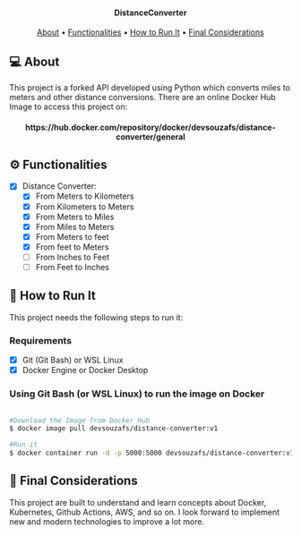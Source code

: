 <h4 align="center">
  DistanceConverter
</h4>

<p align="center">
  <a href="#-about">About</a> •
  <a href="#-functionalities">Functionalities</a> •
  <a href="#-how-to-run-it">How to Run It</a> •
  <a href="#-final-considerations">Final Considerations</a>
</p>

## 💻 About

This project is a forked API developed using Python which converts miles to meters and other distance conversions. There are an online Docker Hub Image to access this project on:
<h4 align="center">
  https://hub.docker.com/repository/docker/devsouzafs/distance-converter/general
</h4>

## ⚙️ Functionalities

- [x] Distance Converter:
  - [x] From Meters to Kilometers
  - [x] From Kilometers to Meters
  - [x] From Meters to Miles
  - [x] From Miles to Meters
  - [x] From Meters to feet
  - [x] From feet to Meters
  - [ ] From Inches to Feet
  - [ ] From Feet to Inches

## 🚀 How to Run It

This project needs the following steps to run it:

### Requirements

- [x] Git (Git Bash) or WSL Linux
- [x] Docker Engine or Docker Desktop

### Using Git Bash (or WSL Linux) to run the image on Docker

```bash

#Download the Image from Docker Hub 
$ docker image pull devsouzafs/distance-converter:v1

#Run it
$ docker container run -d -p 5000:5000 devsouzafs/distance-converter:v1 (or latest)

```

## 🧁 Final Considerations

This project are built to understand and learn concepts about Docker, Kubernetes, Github Actions, AWS, and so on. I look forward to implement new and modern technologies to improve a lot more.

